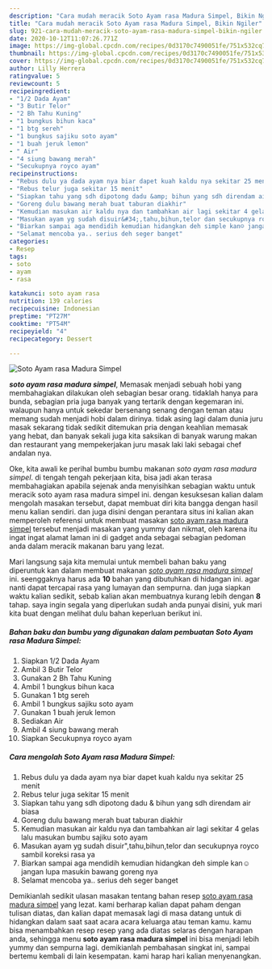 ```yaml
---
description: "Cara mudah meracik Soto Ayam rasa Madura Simpel, Bikin Ngiler"
title: "Cara mudah meracik Soto Ayam rasa Madura Simpel, Bikin Ngiler"
slug: 921-cara-mudah-meracik-soto-ayam-rasa-madura-simpel-bikin-ngiler
date: 2020-10-12T11:07:26.771Z
image: https://img-global.cpcdn.com/recipes/0d3170c7490051fe/751x532cq70/soto-ayam-rasa-madura-simpel-foto-resep-utama.jpg
thumbnail: https://img-global.cpcdn.com/recipes/0d3170c7490051fe/751x532cq70/soto-ayam-rasa-madura-simpel-foto-resep-utama.jpg
cover: https://img-global.cpcdn.com/recipes/0d3170c7490051fe/751x532cq70/soto-ayam-rasa-madura-simpel-foto-resep-utama.jpg
author: Lilly Herrera
ratingvalue: 5
reviewcount: 5
recipeingredient:
- "1/2 Dada Ayam"
- "3 Butir Telor"
- "2 Bh Tahu Kuning"
- "1 bungkus bihun kaca"
- "1 btg sereh"
- "1 bungkus sajiku soto ayam"
- "1 buah jeruk lemon"
- " Air"
- "4 siung bawang merah"
- "Secukupnya royco ayam"
recipeinstructions:
- "Rebus dulu ya dada ayam nya biar dapet kuah kaldu nya sekitar 25 menit"
- "Rebus telur juga sekitar 15 menit"
- "Siapkan tahu yang sdh dipotong dadu &amp; bihun yang sdh direndam air biasa"
- "Goreng dulu bawang merah buat taburan diakhir"
- "Kemudian masukan air kaldu nya dan tambahkan air lagi sekitar 4 gelas lalu masukan bumbu sajiku soto ayam"
- "Masukan ayam yg sudah disuir&#34;,tahu,bihun,telor dan secukupnya royco sambil koreksi rasa ya"
- "Biarkan sampai aga mendidih kemudian hidangkan deh simple kan☺️ jangan lupa masukin bawang goreng nya"
- "Selamat mencoba ya.. serius deh seger banget"
categories:
- Resep
tags:
- soto
- ayam
- rasa

katakunci: soto ayam rasa 
nutrition: 139 calories
recipecuisine: Indonesian
preptime: "PT27M"
cooktime: "PT54M"
recipeyield: "4"
recipecategory: Dessert

---
```



![Soto Ayam rasa Madura Simpel](https://img-global.cpcdn.com/recipes/0d3170c7490051fe/751x532cq70/soto-ayam-rasa-madura-simpel-foto-resep-utama.jpg)

<b><i>soto ayam rasa madura simpel</i></b>, Memasak menjadi sebuah hobi yang membahagiakan dilakukan oleh sebagian besar orang. tidaklah hanya para bunda, sebagian pria juga banyak yang tertarik dengan kegemaran ini. walaupun hanya untuk sekedar bersenang senang dengan teman atau memang sudah menjadi hobi dalam dirinya. tidak asing lagi dalam dunia juru masak sekarang tidak sedikit ditemukan pria dengan keahlian memasak yang hebat, dan banyak sekali juga kita saksikan di banyak warung makan dan restaurant yang mempekerjakan juru masak laki laki sebagai chef andalan nya.

Oke, kita awali ke perihal bumbu bumbu makanan <i>soto ayam rasa madura simpel</i>. di tengah tengah pekerjaan kita, bisa jadi akan terasa membahagiakan apabila sejenak anda menyisihkan sebagian waktu untuk meracik soto ayam rasa madura simpel ini. dengan kesuksesan kalian dalam mengolah masakan tersebut, dapat membuat diri kita bangga dengan hasil menu kalian sendiri. dan juga disini dengan perantara situs ini kalian akan memperoleh referensi untuk membuat masakan <u>soto ayam rasa madura simpel</u> tersebut menjadi masakan yang yummy dan nikmat, oleh karena itu ingat ingat alamat laman ini di gadget anda sebagai sebagian pedoman anda dalam meracik makanan baru yang lezat.




Mari langsung saja kita memulai untuk membeli bahan baku yang diperuntuk kan dalam membuat makanan <u><i>soto ayam rasa madura simpel</i></u> ini. seenggaknya harus ada <b>10</b> bahan yang dibutuhkan di hidangan ini. agar nanti dapat tercapai rasa yang lumayan dan sempurna. dan juga siapkan waktu kalian sedikit, sebab kalian akan membuatnya kurang lebih dengan <b>8</b> tahap. saya ingin segala yang diperlukan sudah anda punyai disini, yuk mari kita buat dengan melihat dulu bahan keperluan berikut ini.

<!--inarticleads1-->

##### Bahan baku dan bumbu yang digunakan dalam pembuatan Soto Ayam rasa Madura Simpel:

1. Siapkan 1/2 Dada Ayam
1. Ambil 3 Butir Telor
1. Gunakan 2 Bh Tahu Kuning
1. Ambil 1 bungkus bihun kaca
1. Gunakan 1 btg sereh
1. Ambil 1 bungkus sajiku soto ayam
1. Gunakan 1 buah jeruk lemon
1. Sediakan  Air
1. Ambil 4 siung bawang merah
1. Siapkan Secukupnya royco ayam




<!--inarticleads2-->

##### Cara mengolah Soto Ayam rasa Madura Simpel:

1. Rebus dulu ya dada ayam nya biar dapet kuah kaldu nya sekitar 25 menit
1. Rebus telur juga sekitar 15 menit
1. Siapkan tahu yang sdh dipotong dadu &amp; bihun yang sdh direndam air biasa
1. Goreng dulu bawang merah buat taburan diakhir
1. Kemudian masukan air kaldu nya dan tambahkan air lagi sekitar 4 gelas lalu masukan bumbu sajiku soto ayam
1. Masukan ayam yg sudah disuir&#34;,tahu,bihun,telor dan secukupnya royco sambil koreksi rasa ya
1. Biarkan sampai aga mendidih kemudian hidangkan deh simple kan☺️ jangan lupa masukin bawang goreng nya
1. Selamat mencoba ya.. serius deh seger banget




Demikianlah sedikit ulasan masakan tentang bahan resep <u>soto ayam rasa madura simpel</u> yang lezat. kami berharap kalian dapat paham dengan tulisan diatas, dan kalian dapat memasak lagi di masa datang untuk di hidangkan dalam saat saat acara acara keluarga atau teman kamu. kamu bisa menambahkan resep resep yang ada diatas selaras dengan harapan anda, sehingga menu <b>soto ayam rasa madura simpel</b> ini bisa menjadi lebih yummy dan sempurna lagi. demikianlah pembahasan singkat ini, sampai bertemu kembali di lain kesempatan. kami harap hari kalian menyenangkan.
